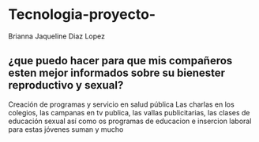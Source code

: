 # Tecnologia-proyecto-
Brianna Jaqueline Diaz Lopez 

## ¿que puedo hacer para que mis compañeros esten mejor informados sobre su bienester reproductivo y sexual?

Creación de programas y servicio en salud pública
Las charlas en los colegios, las campanas en tv publica, las vallas publicitarias, las clases de educación sexual así
como os programas de
educacion e insercion
laboral para estas jóvenes suman y mucho
